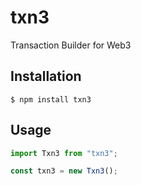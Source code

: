 # txn3

Transaction Builder for Web3

## Installation

```console
$ npm install txn3
```

## Usage

```typescript
import Txn3 from "txn3";

const txn3 = new Txn3();
```
